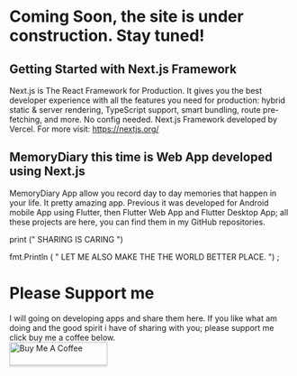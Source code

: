 # Coming Soon, the site is under construction. Stay tuned!

## Getting Started with Next.js Framework
Next.js is The React Framework
for Production. It gives you the best developer experience with all the features you need for production: hybrid static & server rendering, TypeScript support, smart bundling, route pre-fetching, and more. No config needed.
Next.js Framework developed by Vercel. 
For more visit: https://nextjs.org/


## MemoryDiary this time is Web App developed using Next.js
MemoryDiary App allow you record day to day memories that happen in your life. It pretty amazing app. Previous it was developed for Android mobile App using Flutter, then Flutter Web App and Flutter Desktop App; all these projects are here,  you can find them in my GitHub repositories.


print (" SHARING IS CARING ")

fmt.Println ( " LET ME ALSO MAKE THE THE WORLD BETTER PLACE. ") ;

# Please Support me
I will going on developing apps and share them here. If you like what am doing and the good spirit i have of sharing with you; please support me click buy me a coffee below. 
<br />
<a href="https://www.buymeacoffee.com/johnnylyimo" target="_blank"><img src="https://www.buymeacoffee.com/assets/img/custom_images/orange_img.png" alt="Buy Me A Coffee" style="height: 41px !important;width: 174px !important;box-shadow: 0px 3px 2px 0px rgba(190, 190, 190, 0.5) !important;-webkit-box-shadow: 0px 3px 2px 0px rgba(190, 190, 190, 0.5) !important;" ></a>